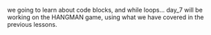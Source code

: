 we going to learn about code blocks, and while loops...
day_7 will be working on the HANGMAN game, using what we have covered in the previous lessons.
